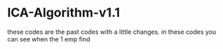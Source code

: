 # ICA-Algorithm-v1.1
these codes are the past codes with a little changes. in these codes you can see when the 1 emp find
